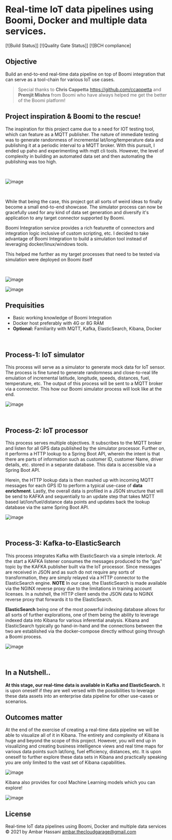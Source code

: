 # Real-time IoT data pipelines using Boomi, Docker and multiple data services.
 [![Build Status]]
 [![Quality Gate Status]]
 [![BCH compliance]

## Objective

Build an end-to-end real-time data pipeline on top of Boomi integration that can serve as a tool-chain for various IoT use cases. 

> Special thanks to **Chris Cappetta** https://github.com/ccappetta and **Premjit Mishra** from Boomi who have always helped me get the better of the Boomi platform!


## Project inspiration & Boomi to the rescue!

The inspiration for this project came due to a need for IOT testing tool, which can feature as a MQTT publisher. The nature of immediate testing was to generate randonmess of incremental lat/long/temperature data and publishing it at a periodic interval to a MQTT broker. With this pursuit, I ended up paho and experimenting with mqtt cli tools. However, the level of complexity in building an automated data set and then automating the publishing was too high. 

<br />

![image](https://user-images.githubusercontent.com/39495790/120280155-f8535c00-c2d4-11eb-9cbd-1463b19bef43.png)

<br />

While that being the case, this project got all sorts of weird ideas to finally become a small end-to-end showcase. The simulator process can now be gracefully used for any kind of data set generation and diversify it's application to any target connector supported by Boomi.

Boomi Integration service provides a rich featurette of connectors and integration logic inclusive of custom scripting, etc. I decided to take advantage of Boomi Integration to build a simulation tool instead of leveraging docker/linux/windows tools.

This helped me further as my target processes that need to be tested via simulation were deployed on Boomi itself

<br />

![image](https://user-images.githubusercontent.com/39495790/120336889-6ff2ac80-c310-11eb-8524-fac45c1a5465.png)

![image](https://user-images.githubusercontent.com/39495790/122862639-1134b780-d33f-11eb-978b-eae0c97ecb97.png)

## Prequisities
* Basic working knowledge of Boomi Integration
* Docker host preferably with 4G or 8G RAM
* **Optional:** Familiarity with MQTT, Kafka, ElasticSearch, Kibana, Docker

<br />

## Process-1: IoT simulator

This process will serve as a simulator to generate mock data for IoT sensor. The process is fine tuned to generate randomness and close-to-real life emulation of incremental latitude, longitude, speeds, distances, fuel, temperature, etc. The output of this process will be sent to a MQTT broker via a connector. This how our Boomi simulator process will look like at the end.

![image](https://user-images.githubusercontent.com/39495790/122972243-8c34b700-d3ad-11eb-99ad-3b9807dd024e.png)

<br />

## Process-2: IoT processor

This process serves multiple objectives. It subscribes to the MQTT broker and listen for all GPS data published by the simulator processor. Further on, it performs a HTTP lookup to a Spring Boot API, wherein the intent is that there are parts of information such as customer ID, customer Name, driver details, etc. stored in a separate database. This data is accessible via a Spring Boot API. 

Herein, the HTTP lookup data is then mashed up with incoming MQTT messages for each GPS ID to perform a typical use-case of **data enrichment**. Lastly, the overall data is profiled in a JSON structure that will be send to KAFKA and sequentially to an update step that takes MQTT based lat/lon/fuel/distance data points and updates back the lookup database via the same Spring Boot API.

![image](https://user-images.githubusercontent.com/39495790/122973670-1c273080-d3af-11eb-8bc9-b5d1a6e37d48.png)

<br />

## Process-3: Kafka-to-ElasticSearch

This process integrates Kafka with ElasticSearch via a simple interlock. At the start a KAFKA listener consumes the messages produced to the "gps" topic by the KAFKA publisher built via the IoT processor. Since messages are received in JSON and as such do not require any sorts of transformation, they are simply relayed via a HTTP connector to the ElasticSearch engine. **NOTE** In our case, the ElasticSearch is made available via the NGINX reverse proxy due to the limitations in training account licenses. In a nutshell, the HTTP client sends the JSON data to NGINX reverse proxy that forwards it to the ElasticSearch.

**ElasticSearch** being one of the most powerful indexing database allows for all sorts of further explorations, one of them being the ability to leverage indexed data into Kibana for various inferential analysis. Kibana and ElasticSearch typically go hand-in-hand and the connections between the two are established via the docker-compose directly without going through a Boomi process.

![image](https://user-images.githubusercontent.com/39495790/122974487-0108f080-d3b0-11eb-8758-20cc82950095.png)

<br />

## In a Nutshell..

**At this stage, our real-time data is available in Kafka and ElasticSearch.** It is upon oneself if they are well versed with the possibilities to leverage these data assets into an enterprise data pipeline for other use-cases or scenarios.

## Outcomes matter

At the end of the exercise of creating a real-time data pipeline we will be able to visualize all of it in Kibana. The entirety and complexity of Kibana is huge and beyond the scope of this project. However, you will end up in visualizing and creating business intelligence views and real time maps for various data points such lat/long, fuel efficiency, distances, etc. It is upon oneself to further explore these data sets in Kibana and practically speaking you are only limited to the vast set of Kibana capabilities. 

![image](https://user-images.githubusercontent.com/39495790/122866472-9e7b0a80-d345-11eb-9970-ea0d70c39aa1.png)

Kibana also provides for cool Machine Learning models which you can explore!

![image](https://user-images.githubusercontent.com/39495790/122866642-ec900e00-d345-11eb-9c25-5fc1a4739df8.png)

## License
Real-time IoT data pipelines using Boomi, Docker and multiple data services © 2021 by Ambar Hassani <ambar.thecloudgarage@gmail.com>
